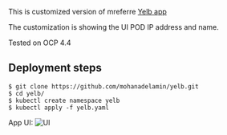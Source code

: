 This is customized version of mreferre [Yelb app](https://github.com/mreferre/yelb)

The customization is showing the UI POD IP address and name.

Tested on OCP 4.4

## Deployment steps

```
$ git clone https://github.com/mohanadelamin/yelb.git
$ cd yelb/
$ kubectl create namespace yelb
$ kubectl apply -f yelb.yaml
```

App UI:
![UI](https://raw.githubusercontent.com/mohanadelamin/yelb/master/yelb-ui.png)
